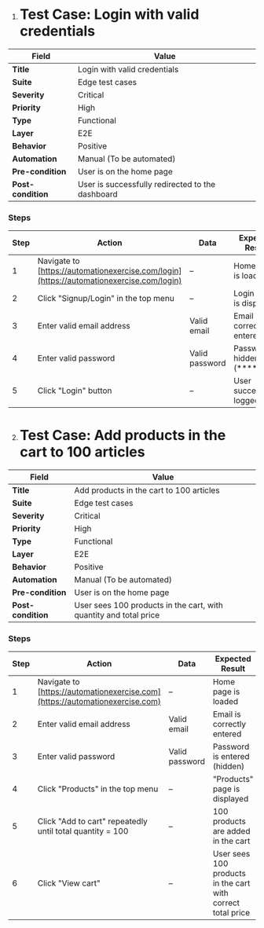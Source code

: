 1. # Test Case: Login with valid credentials

| Field            | Value |
|------------------|-------|
| **Title**        | Login with valid credentials |
| **Suite**        | Edge test cases |
| **Severity**     | Critical |
| **Priority**     | High |
| **Type**         | Functional |
| **Layer**        | E2E |
| **Behavior**     | Positive |
| **Automation**   | Manual (To be automated) |
| **Pre-condition**| User is on the home page |
| **Post-condition** | User is successfully redirected to the dashboard |

### Steps

| Step | Action | Data | Expected Result |
|------|--------|------|-----------------|
| 1 | Navigate to [https://automationexercise.com/login](https://automationexercise.com/login) | – | Home page is loaded |
| 2 | Click "Signup/Login" in the top menu | – | Login page is displayed |
| 3 | Enter valid email address | Valid email | Email is correctly entered |
| 4 | Enter valid password | Valid password | Password is hidden (****) |
| 5 | Click "Login" button | – | User successfully logged in |




2. # Test Case: Add products in the cart to 100 articles

| Field            | Value |
|------------------|-------|
| **Title**        | Add products in the cart to 100 articles |
| **Suite**        | Edge test cases |
| **Severity**     | Critical |
| **Priority**     | High |
| **Type**         | Functional |
| **Layer**        | E2E |
| **Behavior**     | Positive |
| **Automation**   | Manual (To be automated) |
| **Pre-condition**| User is on the home page |
| **Post-condition** | User sees 100 products in the cart, with quantity and total price |

### Steps

| Step | Action | Data | Expected Result |
|------|--------|------|-----------------|
| 1 | Navigate to [https://automationexercise.com](https://automationexercise.com) | – | Home page is loaded |
| 2 | Enter valid email address | Valid email | Email is correctly entered |
| 3 | Enter valid password | Valid password | Password is entered (hidden) |
| 4 | Click "Products" in the top menu | – | "Products" page is displayed |
| 5 | Click "Add to cart" repeatedly until total quantity = 100 | – | 100 products are added in the cart |
| 6 | Click "View cart" | – | User sees 100 products in the cart with correct total price |
